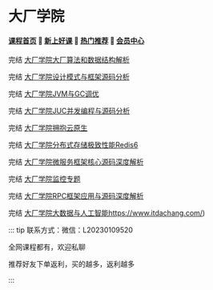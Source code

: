 # 大厂学院

#### [**课程首页**](../index.md) 💖 [**新上好课**](./xshk.md) 💖 [**热门推荐**](./rmtj.md) 💖 [**会员中心**](./vip.md)



完结 [大厂学院大厂算法和数据结构解析](https://www.itdachang.com/)

完结 [大厂学院设计模式与框架源码分析](https://www.itdachang.com/)

完结 [大厂学院JVM与GC调优](https://www.itdachang.com/)

完结 [大厂学院JUC并发编程与源码分析](https://www.itdachang.com/)

完结 [大厂学院拥抱云原生](https://www.itdachang.com/)

完结 [大厂学院分布式存储极致性能Redis6](https://www.itdachang.com/)

完结 [大厂学院微服务框架核心源码深度解析](https://www.itdachang.com/)

完结 [大厂学院监控专题](https://www.itdachang.com/)

完结 [大厂学院RPC框架应用与源码深度解析](https://www.itdachang.com/)

完结 [大厂学院大数据与人工智能](https://www.itdachang.com/)https://www.itdachang.com/)



::: tip
联系方式：微信：L20230109520

全网课程都有，欢迎私聊

推荐好友下单返利，买的越多，返利越多

:::
